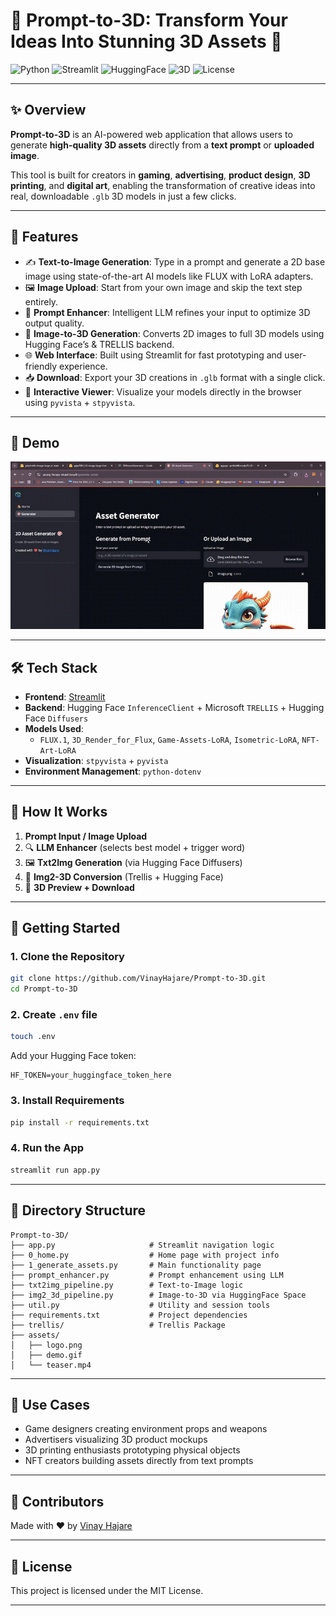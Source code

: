 # 🚀 **Prompt-to-3D: Transform Your Ideas Into Stunning 3D Assets** 🎨

![Python](https://img.shields.io/badge/Python-3.10-blue?style=flat-square)
![Streamlit](https://img.shields.io/badge/Built%20With-Streamlit-red?style=flat-square)
![HuggingFace](https://img.shields.io/badge/HuggingFace-Integrated-yellow?style=flat-square)
![3D](https://img.shields.io/badge/3D-Powered%20By%20AI-purple?style=flat-square)
![License](https://img.shields.io/github/license/VinayHajare/Prompt-to-3D?style=flat-square)

---

## ✨ Overview

**Prompt-to-3D** is an AI-powered web application that allows users to generate **high-quality 3D assets** directly from a **text prompt** or **uploaded image**.

This tool is built for creators in **gaming**, **advertising**, **product design**, **3D printing**, and **digital art**, enabling the transformation of creative ideas into real, downloadable `.glb` 3D models in just a few clicks.

---

## 🧠 Features

- ✍️ **Text-to-Image Generation**: Type in a prompt and generate a 2D base image using state-of-the-art AI models like FLUX with LoRA adapters.
- 🖼️ **Image Upload**: Start from your own image and skip the text step entirely.
- 🔁 **Prompt Enhancer**: Intelligent LLM refines your input to optimize 3D output quality.
- 🧱 **Image-to-3D Generation**: Converts 2D images to full 3D models using Hugging Face’s & TRELLIS backend.
- 🌐 **Web Interface**: Built using Streamlit for fast prototyping and user-friendly experience.
- 📥 **Download**: Export your 3D creations in `.glb` format with a single click.
- 🎥 **Interactive Viewer**: Visualize your models directly in the browser using `pyvista` + `stpyvista`.

---

## 📸 Demo

![Demo](assets/demo.gif)

---

## 🛠️ Tech Stack

- **Frontend**: [Streamlit](https://streamlit.io/)
- **Backend**: Hugging Face `InferenceClient` + Microsoft `TRELLIS` + Hugging Face `Diffusers` 
- **Models Used**:
  - `FLUX.1`, `3D_Render_for_Flux`, `Game-Assets-LoRA`, `Isometric-LoRA`, `NFT-Art-LoRA`
- **Visualization**: `stpyvista` + `pyvista`
- **Environment Management**: `python-dotenv`

---

## 🧪 How It Works

1. **Prompt Input / Image Upload**
2. 🔍 **LLM Enhancer** (selects best model + trigger word)
3. 🖼️ **Txt2Img Generation** (via Hugging Face Diffusers)
4. 📐 **Img2-3D Conversion** (Trellis + Hugging Face)
5. 🧩 **3D Preview + Download**

---

## 🧰 Getting Started

### 1. Clone the Repository
```bash
git clone https://github.com/VinayHajare/Prompt-to-3D.git
cd Prompt-to-3D
```

### 2. Create `.env` file
```bash
touch .env
```
Add your Hugging Face token:
```
HF_TOKEN=your_huggingface_token_here
```

### 3. Install Requirements
```bash
pip install -r requirements.txt
```

### 4. Run the App
```bash
streamlit run app.py
```

---

## 📂 Directory Structure
```
Prompt-to-3D/
├── app.py                     # Streamlit navigation logic
├── 0_home.py                  # Home page with project info
├── 1_generate_assets.py       # Main functionality page
├── prompt_enhancer.py         # Prompt enhancement using LLM
├── txt2img_pipeline.py        # Text-to-Image logic
├── img2_3d_pipeline.py        # Image-to-3D via HuggingFace Space
├── util.py                    # Utility and session tools
├── requirements.txt           # Project dependencies
├── trellis/                   # Trellis Package
├── assets/
│   ├── logo.png
│   ├── demo.gif
│   └── teaser.mp4
```

---

## 🚀 Use Cases

- Game designers creating environment props and weapons
- Advertisers visualizing 3D product mockups
- 3D printing enthusiasts prototyping physical objects
- NFT creators building assets directly from text prompts

---

## 🤝 Contributors

Made with ❤️ by [Vinay Hajare](https://github.com/VinayHajare)

---

## 📄 License

This project is licensed under the MIT License.

---
